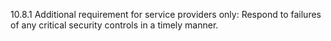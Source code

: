 10.8.1 Additional requirement for service providers only: Respond to failures of any critical security controls in a timely manner. 